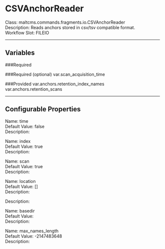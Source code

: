 # CSVAnchorReader
Class: maltcms.commands.fragments.io.CSVAnchorReader  
Description: Reads anchors stored in csv/tsv compatible format.  
Workflow Slot: FILEIO  

---

## Variables
###Required

###Required (optional)
var.scan_acquisition_time  

###Provided
var.anchors.retention_index_names  
var.anchors.retention_scans  


---

## Configurable Properties
Name: time  
Default Value: false  
Description:   
  
Name: index  
Default Value: true  
Description:   
  
Name: scan  
Default Value: true  
Description:   
  
Name: location  
Default Value: []  
Description:   
  

Description:   
  
Name: basedir  
Default Value:   
Description:   
  
Name: max_names_length  
Default Value: -2147483648  
Description:   
  

